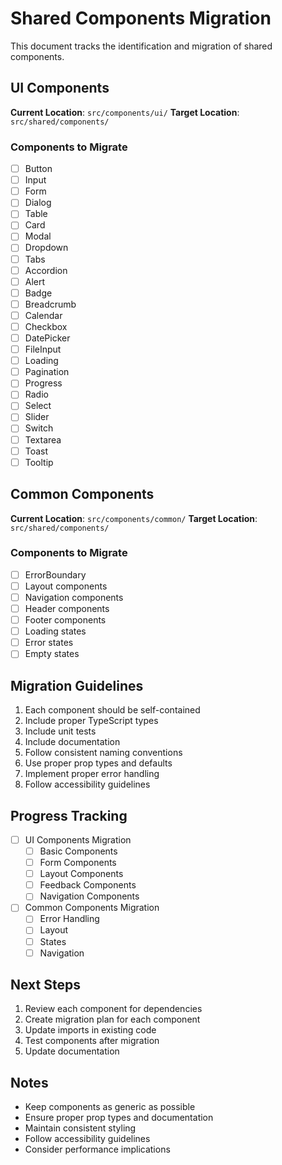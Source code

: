 # Shared Components Migration

This document tracks the identification and migration of shared components.

## UI Components
**Current Location**: `src/components/ui/`
**Target Location**: `src/shared/components/`

### Components to Migrate
- [ ] Button
- [ ] Input
- [ ] Form
- [ ] Dialog
- [ ] Table
- [ ] Card
- [ ] Modal
- [ ] Dropdown
- [ ] Tabs
- [ ] Accordion
- [ ] Alert
- [ ] Badge
- [ ] Breadcrumb
- [ ] Calendar
- [ ] Checkbox
- [ ] DatePicker
- [ ] FileInput
- [ ] Loading
- [ ] Pagination
- [ ] Progress
- [ ] Radio
- [ ] Select
- [ ] Slider
- [ ] Switch
- [ ] Textarea
- [ ] Toast
- [ ] Tooltip

## Common Components
**Current Location**: `src/components/common/`
**Target Location**: `src/shared/components/`

### Components to Migrate
- [ ] ErrorBoundary
- [ ] Layout components
- [ ] Navigation components
- [ ] Header components
- [ ] Footer components
- [ ] Loading states
- [ ] Error states
- [ ] Empty states

## Migration Guidelines
1. Each component should be self-contained
2. Include proper TypeScript types
3. Include unit tests
4. Include documentation
5. Follow consistent naming conventions
6. Use proper prop types and defaults
7. Implement proper error handling
8. Follow accessibility guidelines

## Progress Tracking
- [ ] UI Components Migration
  - [ ] Basic Components
  - [ ] Form Components
  - [ ] Layout Components
  - [ ] Feedback Components
  - [ ] Navigation Components
- [ ] Common Components Migration
  - [ ] Error Handling
  - [ ] Layout
  - [ ] States
  - [ ] Navigation

## Next Steps
1. Review each component for dependencies
2. Create migration plan for each component
3. Update imports in existing code
4. Test components after migration
5. Update documentation

## Notes
- Keep components as generic as possible
- Ensure proper prop types and documentation
- Maintain consistent styling
- Follow accessibility guidelines
- Consider performance implications 